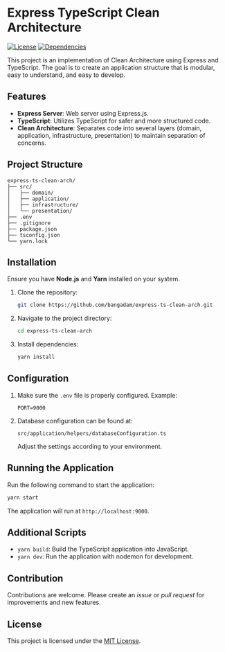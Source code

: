 # Express TypeScript Clean Architecture

[![License](https://img.shields.io/badge/license-MIT-green.svg)](LICENSE)
[![Dependencies](https://img.shields.io/david/bangadam/express-ts-clean-arch.svg)](https://david-dm.org/bangadam/express-ts-clean-arch)

This project is an implementation of Clean Architecture using Express and TypeScript. The goal is to create an application structure that is modular, easy to understand, and easy to develop.

## Features

- **Express Server**: Web server using Express.js.
- **TypeScript**: Utilizes TypeScript for safer and more structured code.
- **Clean Architecture**: Separates code into several layers (domain, application, infrastructure, presentation) to maintain separation of concerns.

## Project Structure

```
express-ts-clean-arch/
├── src/
│   ├── domain/
│   ├── application/
│   ├── infrastructure/
│   └── presentation/
├── .env
├── .gitignore
├── package.json
├── tsconfig.json
└── yarn.lock
```

## Installation

Ensure you have **Node.js** and **Yarn** installed on your system.

1. Clone the repository:

   ```bash
   git clone https://github.com/bangadam/express-ts-clean-arch.git
   ```

2. Navigate to the project directory:

   ```bash
   cd express-ts-clean-arch
   ```

3. Install dependencies:

   ```bash
   yarn install
   ```

## Configuration

1. Make sure the `.env` file is properly configured. Example:

   ```properties
   PORT=9000
   ```

2. Database configuration can be found at:

   ```
   src/application/helpers/databaseConfiguration.ts
   ```

   Adjust the settings according to your environment.

## Running the Application

Run the following command to start the application:

```bash
yarn start
```

The application will run at `http://localhost:9000`.

## Additional Scripts

- `yarn build`: Build the TypeScript application into JavaScript.
- `yarn dev`: Run the application with nodemon for development.

## Contribution

Contributions are welcome. Please create an _issue_ or _pull request_ for improvements and new features.

## License

This project is licensed under the [MIT License](LICENSE).
